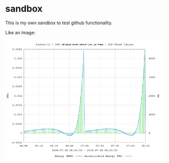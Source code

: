 # sandbox
This is my own sandbox to test github functionality.

Like an image:

![ULS Graph](recalculated_energy.png)

